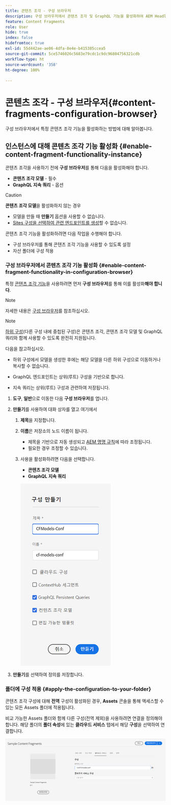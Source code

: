 ```yaml
---
title: 콘텐츠 조각 - 구성 브라우저
description: 구성 브라우저에서 콘텐츠 조각 및 GraphQL 기능을 활성화하여 AEM Headless 게재 기능을 사용하는 방법에 대해 알아봅니다.
feature: Content Fragments
role: User
hide: true
index: false
hidefromtoc: true
exl-id: 55d442ae-ae06-4dfa-8e4e-b415385ccea5
source-git-commit: 5ce5746026c5683e79cdc1c9dc96804756321cdb
workflow-type: ht
source-wordcount: '358'
ht-degree: 100%

---
```


# 콘텐츠 조각 - 구성 브라우저{#content-fragments-configuration-browser}

<!--
hide: yes
index: no
hidefromtoc: yes
-->

구성 브라우저에서 특정 콘텐츠 조각 기능을 활성화하는 방법에 대해 알아봅니다.

## 인스턴스에 대해 콘텐츠 조각 기능 활성화 {#enable-content-fragment-functionality-instance}

콘텐츠 조각을 사용하기 전에 **구성 브라우저**&#x200B;를 통해 다음을 활성화해야 합니다.

* **콘텐츠 조각 모델** - 필수
* **GraphQL 지속 쿼리** - 옵션

>[!CAUTION]
>
>**콘텐츠 조각 모델**&#x200B;을 활성화하지 않는 경우
>
>* 모델을 만들 때 **만들기** 옵션을 사용할 수 없습니다.
>* [Sites 구성을 선택하여 관련 엔드포인트를 생성](/help/headless/graphql-api/graphql-endpoint.md)할 수 없습니다.

콘텐츠 조각 기능을 활성화하려면 다음 작업을 수행해야 합니다.

* 구성 브라우저를 통해 콘텐츠 조각 기능을 사용할 수 있도록 설정
* 자산 폴더에 구성 적용

### 구성 브라우저에서 콘텐츠 조각 기능 활성화 {#enable-content-fragment-functionality-in-configuration-browser}

특정 [콘텐츠 조각 기능](#creating-a-content-fragment-model)을 사용하려면 먼저 **구성 브라우저**&#x200B;를 통해 이를 활성화&#x200B;**해야 합니다**.

>[!NOTE]
>
>자세한 내용은 [구성 브라우저](/help/implementing/developing/introduction/configurations.md#using-configuration-browser)를 참조하십시오.

>[!NOTE]
>
>[하위 구성](/help/implementing/developing/introduction/configurations.md#configuration-resolution)(다른 구성 내에 중첩된 구성)은 콘텐츠 조각, 콘텐츠 조각 모델 및 GraphQL 쿼리와 함께 사용할 수 있도록 완전히 지원됩니다.
>
>다음을 참고하십시오.
>
>
>* 하위 구성에서 모델을 생성한 후에는 해당 모델을 다른 하위 구성으로 이동하거나 복사할 수 없습니다.
>
>* GraphQL 엔드포인트는 상위(루트) 구성을 기반으로 합니다.
>
>* 지속 쿼리는 상위(루트) 구성과 관련하여 저장됩니다.


1. **도구**, **일반**&#x200B;으로 이동한 다음 **구성 브라우저**&#x200B;를 엽니다.

1. **만들기**&#x200B;를 사용하여 대화 상자를 열고 여기에서

   1. **제목**&#x200B;을 지정합니다.
   1. **이름**&#x200B;은 저장소의 노드 이름이 됩니다.
      * 제목을 기반으로 자동 생성되고 [AEM 명명 규칙](/help/implementing/developing/introduction/naming-conventions.md)에 따라 조정됩니다.
      * 필요한 경우 조정할 수 있습니다.
   1. 사용을 활성화하려면 다음을 선택합니다.
      * **콘텐츠 조각 모델**
      * **GraphQL 지속 쿼리**

      ![구성 정의](assets/cfm-conf-01.png)

1. **만들기**&#x200B;를 선택하여 정의를 저장합니다.

<!-- 1. Select the location appropriate to your website. -->

### 폴더에 구성 적용 {#apply-the-configuration-to-your-folder}

콘텐츠 조각 구성에 대해 **전역** 구성이 활성화된 경우, **Assets** 콘솔을 통해 액세스할 수 있는 모든 Assets 폴더에 적용됩니다.

비교 가능한 Assets 폴더와 함께 다른 구성(전역 제외)을 사용하려면 연결을 정의해야 합니다. 해당 폴더의 **폴더 속성**&#x200B;에 있는 **클라우드 서비스** 탭에서 해당 **구성**&#x200B;을 선택하여 연결합니다.

![구성 적용](assets/cfm-conf-02.png)
